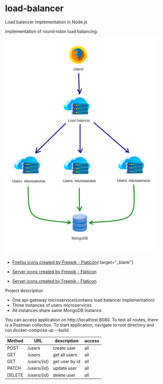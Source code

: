 # load-balancer
Load balancer implementation in Node.js

Implementation of round‑robin load balancing.

![alt text](https://github.com/ivanmmarkovic/misc/blob/c14b0ee7fde54f4f8210b2a778a242dc4c132532/load-balancer/load%20balancer.png)

- [Firefox icons created by Freepik - Flaticon](https://www.flaticon.com/free-icons/firefox){:target="_blank"}

- [Server icons created by Freepik - Flaticon](https://www.flaticon.com/free-icons/server)

- [Server icons created by Freepik - Flaticon](https://www.flaticon.com/free-icons/database)

Project description

- One api-gateway microservice(contains load balancer implementation)
- Three instances of users microservices 
- All instances share same MongoDB instance.

You can access application on http://localhost:8080.
To test all routes, there is a Postman collection.
To start application, navigate to root directory and run docker-compose up --build.


Method | URL | description | access
-------|---- | ------------|--------
POST      |/users                            | create user            | all
GET       |/users                            | get all users          | all
GET       |/users/{id}                       | get user by id         | all
PATCH     |/users/{id}                       | update user            | all
DELETE    |/users/{id}                       | delete user            | all

